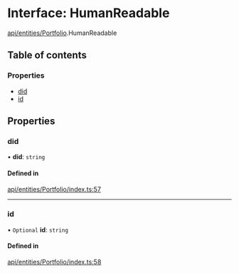 # Interface: HumanReadable

[api/entities/Portfolio](../wiki/api.entities.Portfolio).HumanReadable

## Table of contents

### Properties

- [did](../wiki/api.entities.Portfolio.HumanReadable#did)
- [id](../wiki/api.entities.Portfolio.HumanReadable#id)

## Properties

### did

• **did**: `string`

#### Defined in

[api/entities/Portfolio/index.ts:57](https://github.com/PolymathNetwork/polymesh-sdk/blob/49113a20/src/api/entities/Portfolio/index.ts#L57)

___

### id

• `Optional` **id**: `string`

#### Defined in

[api/entities/Portfolio/index.ts:58](https://github.com/PolymathNetwork/polymesh-sdk/blob/49113a20/src/api/entities/Portfolio/index.ts#L58)
